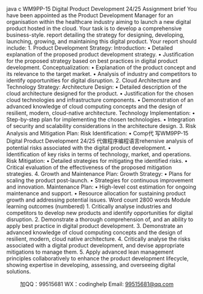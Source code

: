 java c
WM9PP-15 Digital Product Development 24/25 Assignment brief You have been appointed as the Product Development Manager for an organisation within the healthcare industry aiming to launch a new digital product hosted in the cloud. Your task is to develop a comprehensive business-style. report detailing the strategy for designing, developing, launching, growing, and maintaining this digital product. Your report should include: 1. Product Development Strategy: Introduction: • Detailed explanation of the proposed product development strategy. • Justification for the proposed strategy based on best practices in digital product development. Conceptualization: • Explanation of the product concept and its relevance to the target market. • Analysis of industry and competitors to identify opportunities for digital disruption. 2. Cloud Architecture and Technology Strategy: Architecture Design: • Detailed description of the cloud architecture designed for the product. • Justification for the chosen cloud technologies and infrastructure components. • Demonstration of an advanced knowledge of cloud computing concepts and the design of resilient, modern, cloud-native architecture. Technology Implementation: • Step-by-step plan for implementing the chosen technologies. • Integration of security and scalability considerations in the architecture design. 3. Risk Analysis and Mitigation Plan: Risk Identification: • Comp代 写WM9PP-15 Digital Product Development 24/25
代做程序编程语言rehensive analysis of potential risks associated with the digital product development. • Identification of key risks in terms of technology, market, and operations. Risk Mitigation: • Detailed strategies for mitigating the identified risks. • Critical evaluation of the effectiveness of the proposed mitigation strategies. 4. Growth and Maintenance Plan: Growth Strategy: • Plans for scaling the product post-launch. • Strategies for continuous improvement and innovation. Maintenance Plan: • High-level cost estimation for ongoing maintenance and support. • Resource allocation for sustaining product growth and addressing potential issues. Word count 2800 words Module learning outcomes (numbered) 1. Critically analyse industries and competitors to develop new products and identify opportunities for digital disruption. 2. Demonstrate a thorough comprehension of, and an ability to apply best practice in digital product development. 3. Demonstrate an advanced knowledge of cloud computing concepts and the design of resilient, modern, cloud native architecture. 4. Critically analyse the risks associated with a digital product development, and devise appropriate mitigations to manage them. 5. Apply advanced lean management principles collaboratively to enhance the product development lifecycle, showing expertise in developing, assessing, and overseeing digital solutions. 

         
加QQ：99515681  WX：codinghelp  Email: 99515681@qq.com

